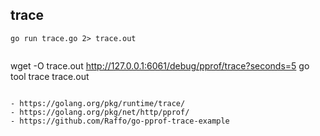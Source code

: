 ## trace

```
go run trace.go 2> trace.out
```

```

```
wget -O trace.out http://127.0.0.1:6061/debug/pprof/trace?seconds=5
go tool trace trace.out
```

- https://golang.org/pkg/runtime/trace/
- https://golang.org/pkg/net/http/pprof/
- https://github.com/Raffo/go-pprof-trace-example
